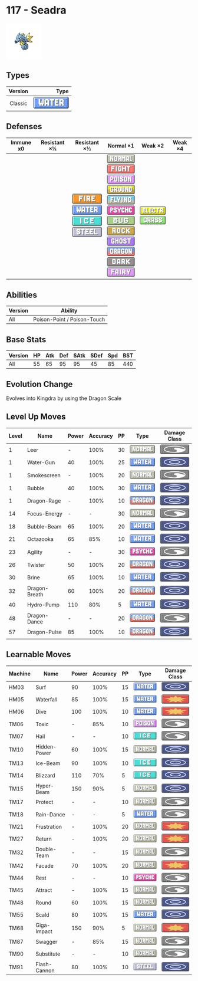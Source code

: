 # 117 - Seadra

![seadra](../img/pokemon/117.png)

## Types

| Version | Type                             |
| :-----: | -------------------------------: |
| Classic | ![water](../img/types/water.png) |

## Defenses

| Immune x0 | Resistant ×¼ | Resistant ×½                                                                                                                              | Normal ×1                                                                                                                                                                                                                                                                                                                                                                                                                                                           | Weak ×2                                                                     | Weak ×4 |
| --------- | ------------ | ----------------------------------------------------------------------------------------------------------------------------------------- | ------------------------------------------------------------------------------------------------------------------------------------------------------------------------------------------------------------------------------------------------------------------------------------------------------------------------------------------------------------------------------------------------------------------------------------------------------------------- | --------------------------------------------------------------------------- | ------- |
|           |              | ![fire](../img/types/fire.png)<br/>![water](../img/types/water.png)<br/>![ice](../img/types/ice.png)<br/>![steel](../img/types/steel.png) | ![normal](../img/types/normal.png)<br/>![fighting](../img/types/fighting.png)<br/>![poison](../img/types/poison.png)<br/>![ground](../img/types/ground.png)<br/>![flying](../img/types/flying.png)<br/>![psychic](../img/types/psychic.png)<br/>![bug](../img/types/bug.png)<br/>![rock](../img/types/rock.png)<br/>![ghost](../img/types/ghost.png)<br/>![dragon](../img/types/dragon.png)<br/>![dark](../img/types/dark.png)<br/>![fairy](../img/types/fairy.png) | ![electric](../img/types/electric.png)<br/>![grass](../img/types/grass.png) |         |

## Abilities

| Version | Ability                     |
| ------- | --------------------------- |
| All     | Poison-Point / Poison-Touch |

## Base Stats

| Version | HP | Atk | Def | SAtk | SDef | Spd | BST |
| ------- | -- | --- | --- | ---- | ---- | --- | --- |
| All     | 55 | 65  | 95  | 95   | 45   | 85  | 440 |

## Evolution Change

Evolves into Kingdra by using the Dragon Scale

## Level Up Moves

| Level | Name          | Power | Accuracy | PP | Type                                 | Damage Class                         |
| ----- | ------------- | ----- | -------- | -- | ------------------------------------ | ------------------------------------ |
| 1     | Leer          | -     | 100%     | 30 | ![normal](../img/types/normal.png)   | ![status](../img/types/status.png)   |
| 1     | Water-Gun     | 40    | 100%     | 25 | ![water](../img/types/water.png)     | ![special](../img/types/special.png) |
| 1     | Smokescreen   | -     | 100%     | 20 | ![normal](../img/types/normal.png)   | ![status](../img/types/status.png)   |
| 1     | Bubble        | 40    | 100%     | 30 | ![water](../img/types/water.png)     | ![special](../img/types/special.png) |
| 1     | Dragon-Rage   | -     | 100%     | 10 | ![dragon](../img/types/dragon.png)   | ![special](../img/types/special.png) |
| 14    | Focus-Energy  | -     | -        | 30 | ![normal](../img/types/normal.png)   | ![status](../img/types/status.png)   |
| 18    | Bubble-Beam   | 65    | 100%     | 20 | ![water](../img/types/water.png)     | ![special](../img/types/special.png) |
| 21    | Octazooka     | 65    | 85%      | 10 | ![water](../img/types/water.png)     | ![special](../img/types/special.png) |
| 23    | Agility       | -     | -        | 30 | ![psychic](../img/types/psychic.png) | ![status](../img/types/status.png)   |
| 26    | Twister       | 50    | 100%     | 20 | ![dragon](../img/types/dragon.png)   | ![special](../img/types/special.png) |
| 30    | Brine         | 65    | 100%     | 10 | ![water](../img/types/water.png)     | ![special](../img/types/special.png) |
| 32    | Dragon-Breath | 60    | 100%     | 20 | ![dragon](../img/types/dragon.png)   | ![special](../img/types/special.png) |
| 40    | Hydro-Pump    | 110   | 80%      | 5  | ![water](../img/types/water.png)     | ![special](../img/types/special.png) |
| 48    | Dragon-Dance  | -     | -        | 20 | ![dragon](../img/types/dragon.png)   | ![status](../img/types/status.png)   |
| 57    | Dragon-Pulse  | 85    | 100%     | 10 | ![dragon](../img/types/dragon.png)   | ![special](../img/types/special.png) |

## Learnable Moves

| Machine | Name         | Power | Accuracy | PP | Type                                 | Damage Class                           |
| ------- | ------------ | ----- | -------- | -- | ------------------------------------ | -------------------------------------- |
| HM03    | Surf         | 90    | 100%     | 15 | ![water](../img/types/water.png)     | ![special](../img/types/special.png)   |
| HM05    | Waterfall    | 85    | 100%     | 15 | ![water](../img/types/water.png)     | ![physical](../img/types/physical.png) |
| HM06    | Dive         | 100   | 100%     | 10 | ![water](../img/types/water.png)     | ![physical](../img/types/physical.png) |
| TM06    | Toxic        | -     | 85%      | 10 | ![poison](../img/types/poison.png)   | ![status](../img/types/status.png)     |
| TM07    | Hail         | -     | -        | 10 | ![ice](../img/types/ice.png)         | ![status](../img/types/status.png)     |
| TM10    | Hidden-Power | 60    | 100%     | 15 | ![normal](../img/types/normal.png)   | ![special](../img/types/special.png)   |
| TM13    | Ice-Beam     | 90    | 100%     | 10 | ![ice](../img/types/ice.png)         | ![special](../img/types/special.png)   |
| TM14    | Blizzard     | 110   | 70%      | 5  | ![ice](../img/types/ice.png)         | ![special](../img/types/special.png)   |
| TM15    | Hyper-Beam   | 150   | 90%      | 5  | ![normal](../img/types/normal.png)   | ![special](../img/types/special.png)   |
| TM17    | Protect      | -     | -        | 10 | ![normal](../img/types/normal.png)   | ![status](../img/types/status.png)     |
| TM18    | Rain-Dance   | -     | -        | 5  | ![water](../img/types/water.png)     | ![status](../img/types/status.png)     |
| TM21    | Frustration  | -     | 100%     | 20 | ![normal](../img/types/normal.png)   | ![physical](../img/types/physical.png) |
| TM27    | Return       | -     | 100%     | 20 | ![normal](../img/types/normal.png)   | ![physical](../img/types/physical.png) |
| TM32    | Double-Team  | -     | -        | 15 | ![normal](../img/types/normal.png)   | ![status](../img/types/status.png)     |
| TM42    | Facade       | 70    | 100%     | 20 | ![normal](../img/types/normal.png)   | ![physical](../img/types/physical.png) |
| TM44    | Rest         | -     | -        | 10 | ![psychic](../img/types/psychic.png) | ![status](../img/types/status.png)     |
| TM45    | Attract      | -     | 100%     | 15 | ![normal](../img/types/normal.png)   | ![status](../img/types/status.png)     |
| TM48    | Round        | 60    | 100%     | 15 | ![normal](../img/types/normal.png)   | ![special](../img/types/special.png)   |
| TM55    | Scald        | 80    | 100%     | 15 | ![water](../img/types/water.png)     | ![special](../img/types/special.png)   |
| TM68    | Giga-Impact  | 150   | 90%      | 5  | ![normal](../img/types/normal.png)   | ![physical](../img/types/physical.png) |
| TM87    | Swagger      | -     | 85%      | 15 | ![normal](../img/types/normal.png)   | ![status](../img/types/status.png)     |
| TM90    | Substitute   | -     | -        | 10 | ![normal](../img/types/normal.png)   | ![status](../img/types/status.png)     |
| TM91    | Flash-Cannon | 80    | 100%     | 10 | ![steel](../img/types/steel.png)     | ![special](../img/types/special.png)   |